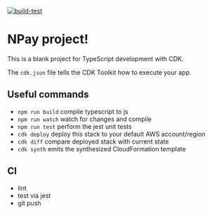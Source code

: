 [![build-test](https://github.com/2or3/NPay/actions/workflows/test.yml/badge.svg)](https://github.com/2or3/NPay/actions/workflows/test.yml)

# NPay project!

This is a blank project for TypeScript development with CDK.

The `cdk.json` file tells the CDK Toolkit how to execute your app.

## Useful commands

* `npm run build`   compile typescript to js
* `npm run watch`   watch for changes and compile
* `npm run test`    perform the jest unit tests
* `cdk deploy`      deploy this stack to your default AWS account/region
* `cdk diff`        compare deployed stack with current state
* `cdk synth`       emits the synthesized CloudFormation template

## CI

* lint
* test via jest
* git push
